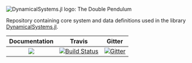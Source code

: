 ![DynamicalSystems.jl logo: The Double Pendulum](https://i.imgur.com/nFQFdB0.gif)

Repository containing core system and data definitions used in the library
[DynamicalSystems.jl](https://juliadynamics.github.io/DynamicalSystems.jl/latest/).

| **Documentation**   |  **Travis**     |  Gitter |
|:--------:|:-------------------:|:-----:|
|[![](https://img.shields.io/badge/docs-latest-blue.svg)](https://JuliaDynamics.github.io/DynamicalSystems.jl/dev) | [![Build Status](https://travis-ci.org/JuliaDynamics/DynamicalSystemsBase.jl.svg?branch=master)](https://travis-ci.org/JuliaDynamics/DynamicalSystemsBase.jl) | [![Gitter](https://img.shields.io/gitter/room/nwjs/nw.js.svg)](https://gitter.im/JuliaDynamics/Lobby)
